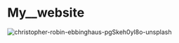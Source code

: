 ﻿# My__website

![christopher-robin-ebbinghaus-pgSkeh0yl8o-unsplash](https://github.com/user-attachments/assets/cfe2b275-bc08-4b4c-a332-b21f0d2e261b)
